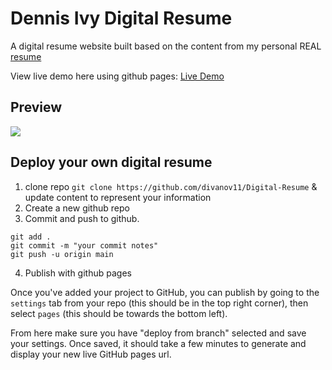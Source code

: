 # Dennis Ivy Digital Resume

A digital resume website built based on the content from my personal REAL [resume](./assets/resume.pdf)

View live demo here using github pages: [Live Demo](https://khushi-2024.github.io/portfolio1/)

## Preview

<img src="assets\images\demo.gif">

## Deploy your own digital resume

1. clone repo `git clone https://github.com/divanov11/Digital-Resume` & update content to represent your information
2. Create a new github repo
3. Commit and push to github.

```
git add .
git commit -m "your commit notes"
git push -u origin main
```

4. Publish with github pages

Once you've added your project to GitHub, you can publish by going to the `settings` tab from your repo (this should be in the top right corner), then select `pages` (this should be towards the bottom left).

From here make sure you have "deploy from branch" selected and save your settings. Once saved, it should take a few minutes to generate and display your new live GitHub pages url.
